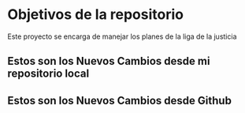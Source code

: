 # Objetivos de la repositorio

Este proyecto se encarga de manejar los planes de la liga de la justicia


## Estos son los Nuevos Cambios desde mi repositorio local
## Estos son los Nuevos Cambios desde Github



